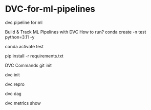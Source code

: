 # DVC-for-ml-pipelines
dvc pipeline for ml


Build & Track ML Pipelines with DVC
How to run?
conda create -n test python=3.11 -y

conda activate test

pip install -r requirements.txt

DVC Commands
git init

dvc init

dvc repro

dvc dag

dvc metrics show
